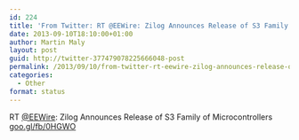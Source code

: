 ```yaml
---
id: 224
title: 'From Twitter: RT @EEWire: Zilog Announces Release of S3 Family o&#8230;'
date: 2013-09-10T18:10:00+01:00
author: Martin Maly
layout: post
guid: http://twitter-377479078225666048-post
permalink: /2013/09/10/from-twitter-rt-eewire-zilog-announces-release-of-s3-family-o/
categories:
  - Other
format: status
---
```

RT [@EEWire](http://twitter.com/EEWire): Zilog Announces Release of S3 Family of Microcontrollers [goo.gl/fb/0HGWO](http://goo.gl/fb/0HGWO)